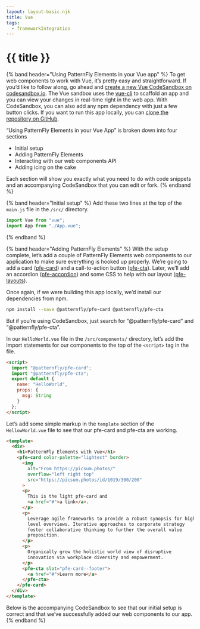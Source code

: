 ```yaml
---
layout: layout-basic.njk
title: Vue
tags:
  - frameworkIntegration
---
```


<pfe-band class="header" use-grid>
  <h1 slot="header">{{ title }}</h1>
</pfe-band>

{% band header="Using PatternFly Elements in your Vue app" %}
  To get web components to work with Vue, it’s pretty easy and straightforward.
  If you’d like to follow along, go ahead and [create a new Vue CodeSandbox on codesandbox.io](https://codesandbox.io/s/vue).
  The Vue sandbox uses the [vue-cli](https://cli.vuejs.org/) to scaffold an app and you can view your changes in real-time right in the web app.
  With CodeSandbox, you can also add any npm dependency with just a few button clicks.
  If you want to run this app locally, you can [clone the repository on GitHub](https://github.com/kylebuch8/patternfly-elements-with-vue).

  “Using PatternFly Elements in your Vue App” is broken down into four sections

  - Initial setup
  - Adding PatternFly Elements
  - Interacting with our web components API
  - Adding icing on the cake

  Each section will show you exactly what you need to do with code snippets and an accompanying CodeSandbox that you can edit or fork.
{% endband %}

{% band header="Initial setup" %}
  Add these two lines at the top of the `main.js` file in the `/src/` directory.

  ```js
  import Vue from "vue";
  import App from "./App.vue";
  ```
{% endband %}

{% band header="Adding PatternFly Elements" %}
  With the setup complete, let’s add a couple of PatternFly Elements web components to our application to make sure everything is hooked up properly. We’re going to add a card ([pfe-card](/components/card)) and a call-to-action button ([pfe-cta](/components/cta)). Later, we’ll add an accordion ([pfe-accordion](/components/accordion)) and some CSS to help with our layout ([pfe-layouts](/layout)).

  Once again, if we were building this app locally, we’d install our dependencies from npm.

  ```bash
  npm install --save @patternfly/pfe-card @patternfly/pfe-cta
  ```

  But if you’re using CodeSandbox, just search for “@patternfly/pfe-card” and “@patternfly/pfe-cta”.

  In our `HelloWorld.vue` file in the `/src/components/` directory, let’s add the import statements for our components to the top of the `<script>` tag in the file.

  ```html
  <script>
    import "@patternfly/pfe-card";
    import "@patternfly/pfe-cta";
    export default {
      name: "HelloWorld",
      props: {
        msg: String
      }
    };
  </script>
  ```

  Let’s add some simple markup in the `template` section of the `HellowWorld.vue` file to see that our pfe-card and pfe-cta are working.

  ```html
  <template>
    <div>
      <h1>PatternFly Elements with Vue</h1>
      <pfe-card color-palette="lightest" border>
        <img
          alt="From https://picsum.photos/"
          overflow="left right top"
          src="https://picsum.photos/id/1019/300/200"
        >
        <p>
          This is the light pfe-card and
          <a href="#">a link</a>.
        </p>
        <p>
          Leverage agile frameworks to provide a robust synopsis for high
          level overviews. Iterative approaches to corporate strategy
          foster collaborative thinking to further the overall value
          proposition.
        </p>
        <p>
          Organically grow the holistic world view of disruptive
          innovation via workplace diversity and empowerment.
        </p>
        <pfe-cta slot="pfe-card--footer">
          <a href="#">Learn more</a>
        </pfe-cta>
      </pfe-card>
    </div>
  </template>
  ```

  Below is the accompanying CodeSandbox to see that our initial setup is correct and that we’ve successfully added our web components to our app.
{% endband %}
